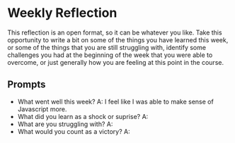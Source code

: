 # Weekly Reflection
This reflection is an open format, so it can be whatever you like. Take this opportunity to write a bit on some of the things you have learned this week, or some of the things that you are still struggling with, identify some challenges you had at the beginning of the week that you were able to overcome, or just generally how you are feeling at this point in the course.

## Prompts
- What went well this week?
 A: I feel like I was able to make sense of Javascript more.
- What did you learn as a shock or suprise?
A: 
- What are you struggling with?
A: 
- What would you count as a victory?
A: 